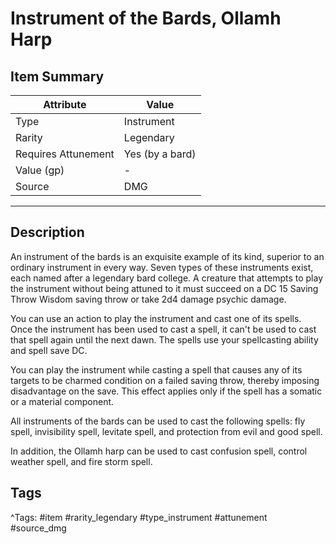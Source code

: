 # Instrument of the Bards, Ollamh Harp

## Item Summary

| Attribute            | Value                        |
|----------------------|------------------------------|
| Type                 | Instrument |
| Rarity               | Legendary             |
| Requires Attunement  | Yes (by a bard)                |
| Value (gp)           | -    |
| Source               | DMG |

---

## Description

An instrument of the bards is an exquisite example of its kind, superior to an ordinary instrument in every way. Seven types of these instruments exist, each named after a legendary bard college. A creature that attempts to play the instrument without being attuned to it must succeed on a DC 15 Saving Throw Wisdom saving throw or take 2d4 damage psychic damage.

You can use an action to play the instrument and cast one of its spells. Once the instrument has been used to cast a spell, it can't be used to cast that spell again until the next dawn. The spells use your spellcasting ability and spell save DC.

You can play the instrument while casting a spell that causes any of its targets to be charmed condition on a failed saving throw, thereby imposing disadvantage on the save. This effect applies only if the spell has a somatic or a material component.

All instruments of the bards can be used to cast the following spells: fly spell, invisibility spell, levitate spell, and protection from evil and good spell.

In addition, the Ollamh harp can be used to cast confusion spell, control weather spell, and fire storm spell.

## Tags

^Tags: #item #rarity_legendary #type_instrument #attunement #source_dmg